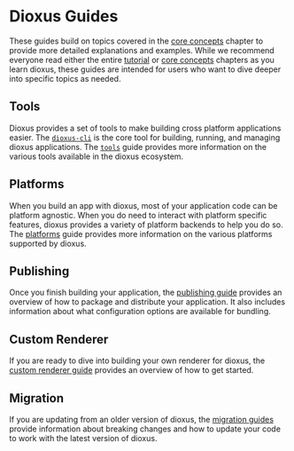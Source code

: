 # Dioxus Guides

These guides build on topics covered in the [core concepts](../essentials/index.md) chapter to provide more detailed explanations and examples. While we recommend everyone read either the entire [tutorial](../tutorials/index.md) or [core concepts](../essentials/index.md) chapters as you learn dioxus, these guides are intended for users who want to dive deeper into specific topics as needed.

## Tools

Dioxus provides a set of tools to make building cross platform applications easier. The [`dioxus-cli`](https://crates.io/crates/dioxus-cli) is the core tool for building, running, and managing dioxus applications. The [`tools`](./tools/index.md) guide provides more information on the various tools available in the dioxus ecosystem.

## Platforms

When you build an app with dioxus, most of your application code can be platform agnostic. When you do need to interact with platform specific features, dioxus provides a variety of platform backends to help you do so. The [platforms](./platforms/index.md) guide provides more information on the various platforms supported by dioxus.

## Publishing

Once you finish building your application, the [publishing guide](./deploy/index.md) provides an overview of how to package and distribute your application. It also includes information about what configuration options are available for bundling.

## Custom Renderer

If you are ready to dive into building your own renderer for dioxus, the [custom renderer guide](./advanced/custom_renderer.md) provides an overview of how to get started.

## Migration

If you are updating from an older version of dioxus, the [migration guides](./migration/index.md) provide information about breaking changes and how to update your code to work with the latest version of dioxus.

